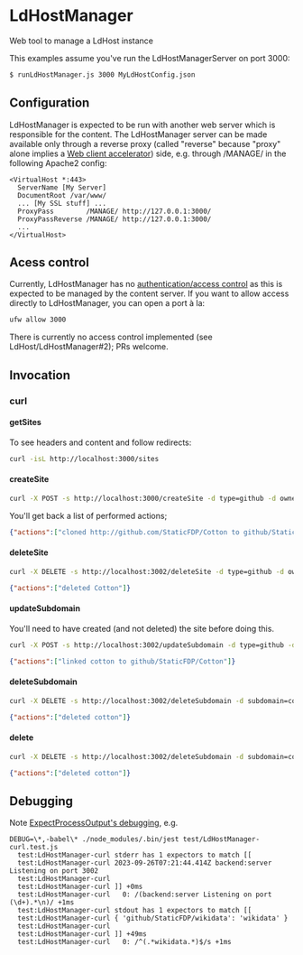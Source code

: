 # LdHostManager
Web tool to manage a LdHost instance

This examples assume you've run the LdHostManagerServer on port 3000:

``` bash
$ runLdHostManager.js 3000 MyLdHostConfig.json
```

## Configuration
LdHostManager is expected to be run with another web server which is responsible for the content.
The LdHostManager server can be made available only through a reverse proxy (called "reverse" because "proxy" alone implies a [Web client accelerator](https://en.wikipedia.org/wiki/Web_accelerator#Web_client_accelerator)) side, e.g. through /MANAGE/ in the following Apache2 config:

``` apacheconf
<VirtualHost *:443>
  ServerName [My Server]
  DocumentRoot /var/www/
  ... [My SSL stuff] ...
  ProxyPass        /MANAGE/ http://127.0.0.1:3000/
  ProxyPassReverse /MANAGE/ http://127.0.0.1:3000/
  ...
</VirtualHost>
```

## Acess control
Currently, LdHostManager has no [authentication/access control](https://en.wikipedia.org/wiki/AAA_(computer_security)) as this is expected to be managed by the content server.
If you want to allow access directly to LdHostManager, you can open a port à la:

``` bash
ufw allow 3000
```

There is currently no access control implemented (see LdHost/LdHostManager#2); PRs welcome.

## Invocation

### curl

#### getSites
To see headers and content and follow redirects:
``` bash
curl -isL http://localhost:3000/sites
```

#### createSite

``` bash
curl -X POST -s http://localhost:3000/createSite -d type=github -d owner=StaticFDP -d repo=Cotton
```
You'll get back a list of performed actions;
``` json
{"actions":["cloned http://github.com/StaticFDP/Cotton to github/StaticFDP/Cotton"]}
```

#### deleteSite

``` bash
curl -X DELETE -s http://localhost:3002/deleteSite -d type=github -d owner=StaticFDP -d repo=Cotton
```
``` json
{"actions":["deleted Cotton"]}
```

#### updateSubdomain

You'll need to have created (and not deleted) the site before doing this.

``` bash
curl -X POST -s http://localhost:3002/updateSubdomain -d type=github -d owner=StaticFDP -d repo=Cotton -d subdomain=cotton
```

``` json
{"actions":["linked cotton to github/StaticFDP/Cotton"]}
```

#### deleteSubdomain

``` bash
curl -X DELETE -s http://localhost:3002/deleteSubdomain -d subdomain=cotton
```
``` json
{"actions":["deleted cotton"]}
```
#### delete

``` bash
curl -X DELETE -s http://localhost:3002/deleteSubdomain -d subdomain=cotton
```
``` json
{"actions":["deleted cotton"]}
```

## Debugging

Note [ExpectProcessOutput's debugging](https://github.com/ericprud/ExpectProcessOutput#debugging), e.g.
```
DEBUG=\*,-babel\* ./node_modules/.bin/jest test/LdHostManager-curl.test.js
  test:LdHostManager-curl stderr has 1 expectors to match [[
  test:LdHostManager-curl 2023-09-26T07:21:44.414Z backend:server Listening on port 3002
  test:LdHostManager-curl
  test:LdHostManager-curl ]] +0ms
  test:LdHostManager-curl   0: /(backend:server Listening on port (\d+).*\n)/ +1ms
  test:LdHostManager-curl stdout has 1 expectors to match [[
  test:LdHostManager-curl { 'github/StaticFDP/wikidata': 'wikidata' }
  test:LdHostManager-curl
  test:LdHostManager-curl ]] +49ms
  test:LdHostManager-curl   0: /^(.*wikidata.*)$/s +1ms
```
